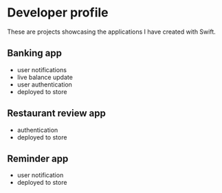 # Developer profile

These are projects showcasing the applications I have created with Swift.

## Banking app

- user notifications
- live balance update
- user authentication
- deployed to store

## Restaurant review app

- authentication
- deployed to store

## Reminder app

- user notification
- deployed to store

